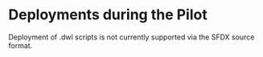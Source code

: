 # Deployments during the Pilot

Deployment of .dwl scripts is not currently supported via the SFDX source format.
